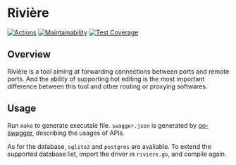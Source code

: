 # Rivière

[![Actions](https://github.com/limjcst/riviere/actions/workflows/actions.yml/badge.svg)](https://github.com/limjcst/riviere/actions/workflows/actions.yml)
[![Maintainability](https://api.codeclimate.com/v1/badges/9df6ebe2856ba3a24ed3/maintainability)](https://codeclimate.com/github/limjcst/riviere/maintainability)
[![Test Coverage](https://api.codeclimate.com/v1/badges/9df6ebe2856ba3a24ed3/test_coverage)](https://codeclimate.com/github/limjcst/riviere/test_coverage)

## Overview

Rivière is a tool aiming at forwarding connections between ports and remote ports.
And the ability of supporting hot editing is the most important difference between this tool and other routing or proxying softwares.

## Usage

Run `make` to generate executale file.
`swagger.json` is generated by [go-swagger](github.com/go-swagger/go-swagger), describing the usages of APIs.

As for the database, `sqlite3` and `postgres` are avaliable.
To extend the supported database list, import the driver in `riviere.go`, and compile again.
